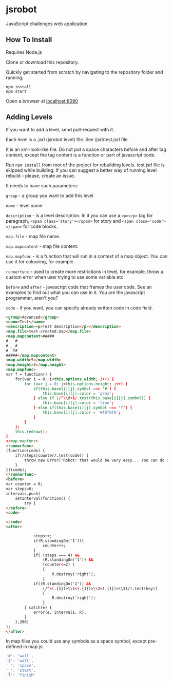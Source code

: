 # jsrobot

JavaScript challenges web application

## How To Install

Requires Node.js

Clone or download this repository.

Quickly get started from scratch by navigating to the repository folder and running;

```
npm install
npm start
```

Open a browser at [localhost:8090](http://localhost:8090/)

## Adding Levels

If you want to add a level, send pull-request with it.

Each level is a .jsrl (jsrobot level) file.
See /jsrl/test.jsrl file.

It is an xml-look-like file.
Do not put a space characters before and after tag content, 
except the tag content is a function or part of javascript code.

Run ```npm install``` from root of the project for rebuilding levels.
test.jsrl file is skipped while building.
If you can suggest a better way of running level rebuild - please, create an issue.

It needs to have such parameters:

```group``` - a group you want to add this level

```name``` - level name

```description``` - is a level description. In it you can use a ```<p></p>``` tag for paragraph, ```<span class='story'></span>``` for story and ```<span class='code'></span>``` for code blocks.
    
```map.file``` - map file name.

```map.mapcontent``` - map file content.

```map.mapfunc``` - is a function that will run in a context of a map object. You can use it for colouring, for example.

```runnerfunc``` - used to create more restrictions in level, for example, throw a custom error when user trying to use some variable etc.

```before``` and ```after``` - javascript code that frames the user code. See an examples to find out what you can use in it. You are the javascript programmer, aren't you?

```code``` - if you want, you can specify already written code in code field.

```html
<group>Advanced</group>
<name>Test</name>
<description><p>Test description</p></description>
<map.file>test-created.map</map.file>
<map.mapcontent>#####
#   #
# _ #
#  f#
#####</map.mapcontent>
<map.width>5</map.width>
<map.height>5</map.height>
<map.mapfunc>
var f = function() {
    for(var i = 0; i<this.options.width; i++) {
        for (var j = 0; j<this.options.height; j++) {
            if(this.base[i][j].symbol === '#') {
                this.base[i][j].color = 'grey';
            } else if (/^\\d+$/.test(this.base[i][j].symbol)) {
                this.base[i][j].color = 'lime';
            } else if(this.base[i][j].symbol === 'f') {
                this.base[i][j].color = '#f0f0f0';
            }
        }
    };
    this.redraw();
}
</map.mapfunc>
<runnerfunc>
(function(code) {
    if(/steps|counter/.test(code)) {
        throw new Error('Robot: that would be very easy... You can do it without using steps or counter variables. By the way, do you know, that R is an object, and objects can have properties?.');
    }
})(code);
</runnerfunc>
<before>
var counter = 0;
var steps=0;
intervals.push(
    setInterval(function() {
        try {
</before>
<code>

</code>
<after>

            steps++;
            if(R.standingOn('1')){
                counter++;
            }
            if( (steps === 4) &&
                (R.standingOn('1')) &&
                (counter<=2) )
                {
                    R.destroy('right');
                }
            if((R.standingOn('2')) &&
                (/^<(.{1})>\\1<(.{1})>\\2<(.{1})>\\3$/).test(key))
                {
                    R.destroy('right');
                }
        } catch(e) {
            error(e, intervals, R);
        }
    },200)
);
</after>
```

In map files you could use any symbols as a space symbol, except pre-defined in map.js:
```javascript
'#': 'wall',
'$': 'wall',
' ': 'space',
'_': 'start',
'f': 'finish'
```
